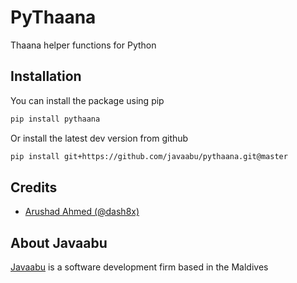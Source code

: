 # PyThaana

Thaana helper functions for Python

## Installation

You can install the package using pip
```bash
pip install pythaana
```
Or install the latest dev version from github
```bash
pip install git+https://github.com/javaabu/pythaana.git@master
```
## Credits
- [Arushad Ahmed (@dash8x)](https://arushad.org)  

## About Javaabu
[Javaabu](https://javaabu.com) is a software development firm based in the Maldives
